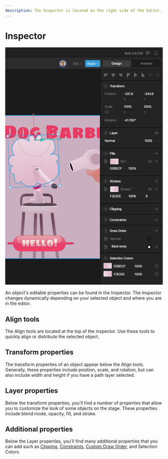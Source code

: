 ```yaml
---
description: The Inspector is located on the right side of the Editor.
---
```


# Inspector

![](<../../../.gitbook/assets/Screen Shot 2023-03-29 at 12.40.06 PM.png>)

An object's editable properties can be found in the Inspector. The Inspector changes dynamically depending on your selected object and where you are in the editor.&#x20;

## Align tools

The Align tools are located at the top of the inspector. Use these tools to quickly align or distribute the selected object.&#x20;

## Transform properties

The transform properties of an object appear below the Align tools. Generally, these properties include position, scale, and rotation, but can also include width and height if you have a path layer selected.

## Layer properties

Below the transform properties, you'll find a number of properties that allow you to customize the look of some objects on the stage. These properties include blend mode, opacity, fill, and stroke.

## Additional properties

Below the Layer properties, you'll find many additional properties that you can add such as [Clipping](../../manipulating-shapes/clipping.md), [Constraints](../../constraints/), [Custom Draw Order](../../animate-mode/animating-draw-order.md), and Selection Colors.

